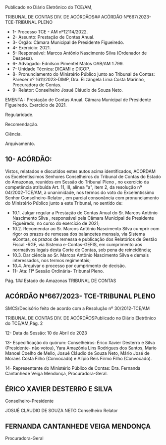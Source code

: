 Publicado  no  Diário  Eletrônico do TCE/AM,

TRIBUNAL DE CONTAS DIV. DE ACÓRDÃOS## ACÓRDÃO Nº667/2023- TCE-TRIBUNAL PLENO

- 1- Processo TCE - AM nº12114/2022.
- 2- Assunto: Prestação de Contas Anual.
- 3- Órgão: Câmara Municipal de Presidente Figueiredo.
- 4- Exercício: 2021.
- 5- Responsável: Marcos Antônio Nascimento Silva (Ordenador de Despesa).
- 6- Advogado: Ednilson Pimentel Matos OAB/AM 1.799.
- 7- Unidade Técnica: DICAMI e DICOP.
- 8- Pronunciamento  do  Ministério  Público  junto  ao  Tribunal  de  Contas: Parecer  nº 1611/2023-DIMP, Dra. Elizângela Lima Costa Marinho, Procuradora de Contas.
- 9- Relator: Conselheiro Josué Cláudio de Souza Neto.

EMENTA : Prestação  de  Contas  Anual. Câmara Municipal  de  Presidente  Figueiredo.  Exercício  de 2021.

Regularidade.

Recomendação.

Ciência.

Arquivamento.

## 10-  ACÓRDÃO:

Vistos, relatados e discutidos estes autos acima identificados, ACORDAM os Excelentíssimos Senhores Conselheiros do Tribunal de Contas do Estado do Amazonas, reunidos em Sessão do Tribunal Pleno , no exercício da competência atribuída Art. 11, III, alínea "a", item 2, da resolução nº 04/2002-TCE/AM, à unanimidade, nos termos do voto do Excelentíssimo Senhor Conselheiro-Relator , em parcial consonância com pronunciamento do Ministério Público junto a este Tribunal, no sentido de:

- 10.1. Julgar  regular a  Prestação  de  Contas  Anual  do  Sr. Marcos  Antônio Nascimento  Silva ,  responsável  pela  Câmara  Municipal  de  Presidente Figueiredo, no curso do exercício de 2021;
- 10.2. Recomendar ao  Sr. Marcos  Antônio  Nascimento  Silva cumprir  com rigor  os  prazos  de  remessa  dos  balancetes  mensais,  via  Sistema  eContas, os  prazos  de  remessa  e  publicação  dos  Relatórios  de  Gestão Fiscal -RGF,  via Sistema e-Contas-GEFIS,  em  cumprimento  aos normativos legais desta Corte de Contas, sob  pena de reincidência;
- 10.3. Dar ciência ao  Sr. Marcos  Antônio  Nascimento  Silva e demais interessados, nos termos regimentais;
- 10.4. Arquivar o processo por cumprimento de decisão.
- 11-  Ata: 11ª Sessão Ordinária- Tribunal Pleno.

Pág. 1## Estado do Amazonas TRIBUNAL DE CONTAS

## ACÓRDÃO Nº667/2023- TCE-TRIBUNAL PLENO

SMCS/Decisório feito de acordo com a Resolução nº 30/2012-TCE/AM

TRIBUNAL DE CONTAS DIV. DE ACÓRDÃOSPublicado  no  Diário  Eletrônico do TCE/AM,Pág. 2

12-  Data da Sessão: 10 de Abril de 2023

13-  Especificação do quórum: Conselheiros: Érico Xavier Desterro e Silva (Presidente- não votou), Yara Amazônia Lins Rodrigues dos Santos, Mario Manoel Coelho de Mello, Josué Cláudio de Souza Neto, Mário José de Moraes Costa Filho (Convocado) e Alípio Reis Firmo Filho (Convocado).

14-  Representante do Ministério Público de Contas: Dra. Fernanda Cantanhede Veiga Mendonça, Procuradora-Geral.

## ÉRICO XAVIER DESTERRO E SILVA

Conselheiro-Presidente

JOSUÉ CLÁUDIO DE SOUZA NETO Conselheiro Relator

## FERNANDA CANTANHEDE VEIGA MENDONÇA

Procuradora-Geral